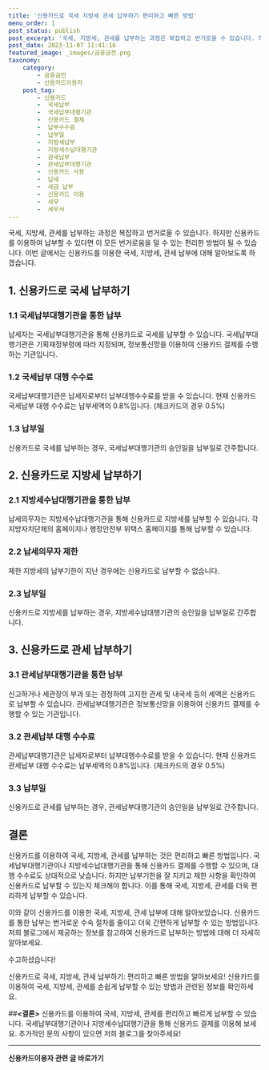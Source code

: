 ```yaml
---
title: '신용카드로 국세 지방세 관세 납부하기 편리하고 빠른 방법'
menu_order: 1
post_status: publish
post_excerpt: '국세, 지방세, 관세를 납부하는 과정은 복잡하고 번거로울 수 있습니다. 하지만 신용카드를 이용하여 납부할 수 있다면 이 모든 번거로움을 덜 수 있는 편리한 방법이 될 수 있습니다. 이번 글에서는 신용카드를 이용한 국세, 지방세, 관세 납부에 대해 알아보도록 하겠습니다.'
post_date: 2023-11-07 11:41:16
featured_image: _images/금융금전.png
taxonomy:
    category:
        - 금융금전
        - 신용카드이용자
    post_tag:
        - 신용카드
        -  국세납부
        -  국세납부대행기관
        -  신용카드 결제
        -  납부수수료
        -  납부일
        -  지방세납부
        -  지방세수납대행기관
        -  관세납부
        -  관세납부대행기관
        -  신용카드 사용
        -  납세
        -  세금 납부
        -  신용카드 이용
        -  세무
        -  세무서
---
```



국세, 지방세, 관세를 납부하는 과정은 복잡하고 번거로울 수 있습니다. 하지만 신용카드를 이용하여 납부할 수 있다면 이 모든 번거로움을 덜 수 있는 편리한 방법이 될 수 있습니다. 이번 글에서는 신용카드를 이용한 국세, 지방세, 관세 납부에 대해 알아보도록 하겠습니다.

## 1. 신용카드로 국세 납부하기
### 1.1 국세납부대행기관을 통한 납부
납세자는 국세납부대행기관을 통해 신용카드로 국세를 납부할 수 있습니다. 국세납부대행기관은 기획재정부령에 따라 지정되며, 정보통신망을 이용하여 신용카드 결제를 수행하는 기관입니다.

### 1.2 국세납부 대행 수수료
국세납부대행기관은 납세자로부터 납부대행수수료를 받을 수 있습니다. 현재 신용카드 국세납부 대행 수수료는 납부세액의 0.8%입니다. (체크카드의 경우 0.5%)

### 1.3 납부일
신용카드로 국세를 납부하는 경우, 국세납부대행기관의 승인일을 납부일로 간주합니다.

## 2. 신용카드로 지방세 납부하기
### 2.1 지방세수납대행기관을 통한 납부
납세의무자는 지방세수납대행기관을 통해 신용카드로 지방세를 납부할 수 있습니다. 각 지방자치단체의 홈페이지나 행정안전부 위택스 홈페이지를 통해 납부할 수 있습니다.

### 2.2 납세의무자 제한
제한
지방세의 납부기한이 지난 경우에는 신용카드로 납부할 수 없습니다.

### 2.3 납부일
신용카드로 지방세를 납부하는 경우, 지방세수납대행기관의 승인일을 납부일로 간주합니다.

## 3. 신용카드로 관세 납부하기
### 3.1 관세납부대행기관을 통한 납부
신고하거나 세관장이 부과 또는 경정하여 고지한 관세 및 내국세 등의 세액은 신용카드로 납부할 수 있습니다. 관세납부대행기관은 정보통신망을 이용하여 신용카드 결제를 수행할 수 있는 기관입니다.

### 3.2 관세납부 대행 수수료
관세납부대행기관은 납세자로부터 납부대행수수료를 받을 수 있습니다. 현재 신용카드 관세납부 대행 수수료는 납부세액의 0.8%입니다. (체크카드의 경우 0.5%)

### 3.3 납부일
신용카드로 관세를 납부하는 경우, 관세납부대행기관의 승인일을 납부일로 간주합니다.

## 결론
신용카드를 이용하여 국세, 지방세, 관세를 납부하는 것은 편리하고 빠른 방법입니다. 국세납부대행기관이나 지방세수납대행기관을 통해 신용카드 결제를 수행할 수 있으며, 대행 수수료도 상대적으로 낮습니다. 하지만 납부기한을 잘 지키고 제한 사항을 확인하여 신용카드로 납부할 수 있는지 체크해야 합니다. 이를 통해 국세, 지방세, 관세를 더욱 편리하게 납부할 수 있습니다.

이와 같이 신용카드를 이용한 국세, 지방세, 관세 납부에 대해 알아보았습니다. 신용카드를 통한 납부는 번거로운 수속 절차를 줄이고 더욱 간편하게 납부할 수 있는 방법입니다. 저희 블로그에서 제공하는 정보를 참고하여 신용카드로 납부하는 방법에 대해 더 자세히 알아보세요. 

수고하셨습니다!

신용카드로 국세, 지방세, 관세 납부하기: 편리하고 빠른 방법을 알아보세요! 신용카드를 이용하여 국세, 지방세, 관세를 손쉽게 납부할 수 있는 방법과 관련된 정보를 확인하세요.

##__<결론>__
신용카드를 이용하여 국세, 지방세, 관세를 편리하고 빠르게 납부할 수 있습니다. 국세납부대행기관이나 지방세수납대행기관을 통해 신용카드 결제를 이용해 보세요. 추가적인 문의 사항이 있으면 저희 블로그를 찾아주세요!
<!-- wp:separator -->
<hr class="wp-block-separator has-alpha-channel-opacity"/>
<!-- /wp:separator -->

<!-- wp:group {"backgroundColor":"base","layout":{"type":"constrained"}} -->
<div class="wp-block-group has-base-background-color has-background"><!-- wp:paragraph {"align":"center","fontSize":"medium"} -->
<p class="has-text-align-center has-large-font-size"><strong>신용카드이용자 관련 글 바로가기</strong></p>
<!-- /wp:paragraph -->


<!-- wp:latest-posts
{"categories":[{"id":15350,"count":19,"description":"","link":"https://uknowlaw.com/category/%ec%8b%a0%ec%9a%a9%ec%b9%b4%eb%93%9c%ec%9d%b4%ec%9a%a9%ec%9e%90/","name":"신용카드이용자","slug":"신용카드이용자","taxonomy":"category","parent":0,"meta":[],"_links":{"self":[{"href":"https://uknowlaw.com/wp-json/wp/v2/categories/15350"}],"collection":[{"href":"https://uknowlaw.com/wp-json/wp/v2/categories"}],"about":[{"href":"https://uknowlaw.com/wp-json/wp/v2/taxonomies/category"}],"wp:post_type":[{"href":"https://uknowlaw.com/wp-json/wp/v2/posts?categories=15350"}],"curies":[{"name":"wp","href":"https://api.w.org/{rel}","templated":true}]}}],"postsToShow":100,"excerptLength":28,"postLayout":"grid","columns":2,"featuredImageAlign":"left","featuredImageSizeSlug":"large","fontSize":"small"} /--></div>
<!-- /wp:group -->